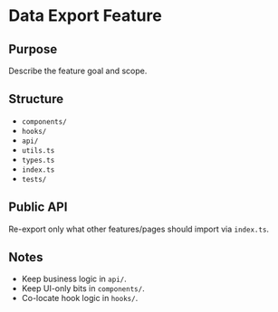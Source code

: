 # Data Export Feature

## Purpose
Describe the feature goal and scope.

## Structure
- `components/`
- `hooks/`
- `api/`
- `utils.ts`
- `types.ts`
- `index.ts`
- `tests/`


## Public API
Re-export only what other features/pages should import via `index.ts`.

## Notes
- Keep business logic in `api/`.
- Keep UI-only bits in `components/`.
- Co-locate hook logic in `hooks/`.
